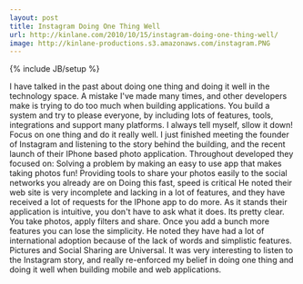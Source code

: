 ```yaml
---
layout: post
title: Instagram Doing One Thing Well
url: http://kinlane.com/2010/10/15/instagram-doing-one-thing-well/
image: http://kinlane-productions.s3.amazonaws.com/instagram.PNG
---
```

{% include JB/setup %}
<p>
     I have talked in the past about doing one thing and doing it well in the technology space. A mistake I've made many times, and other developers make is trying to do too much when building applications. You build a system and try to please everyone, by including lots of features, tools, integrations and support many platforms. I always tell myself, sllow it down! Focus on one thing and do it really well. I just finished meeting the founder of Instagram and listening to the story behind the building, and the recent launch of their IPhone based photo application. Throughout developed they focused on: Solving a problem by making an easy to use app that makes taking photos fun! Providing tools to share your photos easily to the social networks you already are on Doing this fast, speed is critical He noted their web site is very incomplete and lacking in a lot of features, and they have received a lot of requests for the IPhone app to do more. As it stands their application is intuitive, you don't have to ask what it does. Its pretty clear. You take photos, apply filters and share. Once you add a bunch more features you can lose the simplicity. He noted they have had a lot of international adoption because of the lack of words and simplistic features. Pictures and Social Sharing are Universal. It was very interesting to listen to the Instagram story, and really re-enforced my belief in doing one thing and doing it well when building mobile and web applications.
</p>